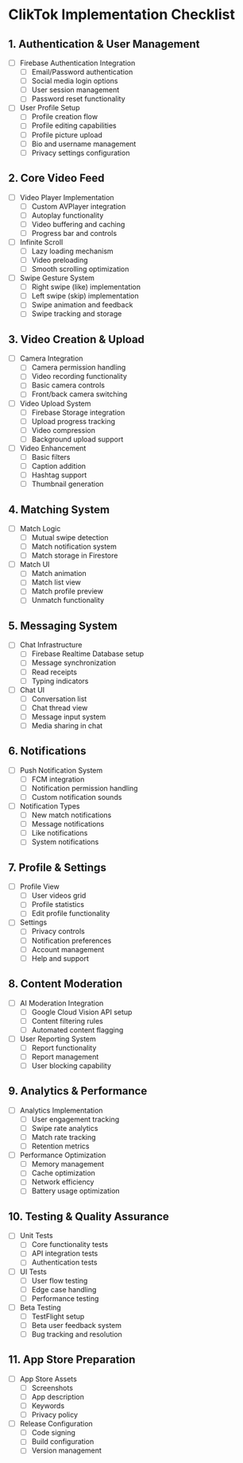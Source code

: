 # ClikTok Implementation Checklist

## 1. Authentication & User Management
- [ ] Firebase Authentication Integration
  - [ ] Email/Password authentication
  - [ ] Social media login options
  - [ ] User session management
  - [ ] Password reset functionality
- [ ] User Profile Setup
  - [ ] Profile creation flow
  - [ ] Profile editing capabilities
  - [ ] Profile picture upload
  - [ ] Bio and username management
  - [ ] Privacy settings configuration

## 2. Core Video Feed
- [ ] Video Player Implementation
  - [ ] Custom AVPlayer integration
  - [ ] Autoplay functionality
  - [ ] Video buffering and caching
  - [ ] Progress bar and controls
- [ ] Infinite Scroll
  - [ ] Lazy loading mechanism
  - [ ] Video preloading
  - [ ] Smooth scrolling optimization
- [ ] Swipe Gesture System
  - [ ] Right swipe (like) implementation
  - [ ] Left swipe (skip) implementation
  - [ ] Swipe animation and feedback
  - [ ] Swipe tracking and storage

## 3. Video Creation & Upload
- [ ] Camera Integration
  - [ ] Camera permission handling
  - [ ] Video recording functionality
  - [ ] Basic camera controls
  - [ ] Front/back camera switching
- [ ] Video Upload System
  - [ ] Firebase Storage integration
  - [ ] Upload progress tracking
  - [ ] Video compression
  - [ ] Background upload support
- [ ] Video Enhancement
  - [ ] Basic filters
  - [ ] Caption addition
  - [ ] Hashtag support
  - [ ] Thumbnail generation

## 4. Matching System
- [ ] Match Logic
  - [ ] Mutual swipe detection
  - [ ] Match notification system
  - [ ] Match storage in Firestore
- [ ] Match UI
  - [ ] Match animation
  - [ ] Match list view
  - [ ] Match profile preview
  - [ ] Unmatch functionality

## 5. Messaging System
- [ ] Chat Infrastructure
  - [ ] Firebase Realtime Database setup
  - [ ] Message synchronization
  - [ ] Read receipts
  - [ ] Typing indicators
- [ ] Chat UI
  - [ ] Conversation list
  - [ ] Chat thread view
  - [ ] Message input system
  - [ ] Media sharing in chat

## 6. Notifications
- [ ] Push Notification System
  - [ ] FCM integration
  - [ ] Notification permission handling
  - [ ] Custom notification sounds
- [ ] Notification Types
  - [ ] New match notifications
  - [ ] Message notifications
  - [ ] Like notifications
  - [ ] System notifications

## 7. Profile & Settings
- [ ] Profile View
  - [ ] User videos grid
  - [ ] Profile statistics
  - [ ] Edit profile functionality
- [ ] Settings
  - [ ] Privacy controls
  - [ ] Notification preferences
  - [ ] Account management
  - [ ] Help and support

## 8. Content Moderation
- [ ] AI Moderation Integration
  - [ ] Google Cloud Vision API setup
  - [ ] Content filtering rules
  - [ ] Automated content flagging
- [ ] User Reporting System
  - [ ] Report functionality
  - [ ] Report management
  - [ ] User blocking capability

## 9. Analytics & Performance
- [ ] Analytics Implementation
  - [ ] User engagement tracking
  - [ ] Swipe rate analytics
  - [ ] Match rate tracking
  - [ ] Retention metrics
- [ ] Performance Optimization
  - [ ] Memory management
  - [ ] Cache optimization
  - [ ] Network efficiency
  - [ ] Battery usage optimization

## 10. Testing & Quality Assurance
- [ ] Unit Tests
  - [ ] Core functionality tests
  - [ ] API integration tests
  - [ ] Authentication tests
- [ ] UI Tests
  - [ ] User flow testing
  - [ ] Edge case handling
  - [ ] Performance testing
- [ ] Beta Testing
  - [ ] TestFlight setup
  - [ ] Beta user feedback system
  - [ ] Bug tracking and resolution

## 11. App Store Preparation
- [ ] App Store Assets
  - [ ] Screenshots
  - [ ] App description
  - [ ] Keywords
  - [ ] Privacy policy
- [ ] Release Configuration
  - [ ] Code signing
  - [ ] Build configuration
  - [ ] Version management

